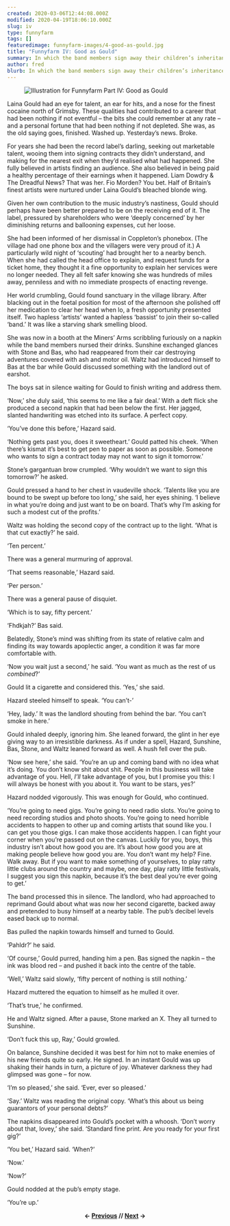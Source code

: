 ```yaml
---
created: 2020-03-06T12:44:08.000Z
modified: 2020-04-19T18:06:10.000Z
slug: iv
type: funnyfarm
tags: []
featuredimage: funnyfarm-images/4-good-as-gould.jpg
title: "Funnyfarm IV: Good as Gould"
summary: In which the band members sign away their children’s inheritances. And their grandchildren’s
author: fred
blurb: In which the band members sign away their children’s inheritances. And their grandchildren’s.
---
```


<figure class="wide">
  <img src="funnyfarm-images/4-good-as-gould.jpg" alt="Illustration for Funnyfarm Part IV: Good as Gould" />
  <figcaption></figcaption>
</figure>

Laina Gould had an eye for talent, an ear for hits, and a nose for the finest cocaine north of Grimsby. These qualities had contributed to a career that had been nothing if not eventful – the bits she could remember at any rate – and a personal fortune that had been nothing if not depleted. She was, as the old saying goes, finished. Washed up. Yesterday’s news. Broke.

For years she had been the record label’s darling, seeking out marketable talent, wooing them into signing contracts they didn’t understand, and making for the nearest exit when they’d realised what had happened. She fully believed in artists finding an audience. She also believed in being paid a healthy percentage of their earnings when it happened. Liam Dowdry & The Dreadful News? That was her. Fio Morden? You bet. Half of Britain’s finest artists were nurtured under Laina Gould’s bleached blonde wing.

Given her own contribution to the music industry’s nastiness, Gould should perhaps have been better prepared to be on the receiving end of it. The label, pressured by shareholders who were ‘deeply concerned’ by her diminishing returns and ballooning expenses, cut her loose.

She had been informed of her dismissal in Coppleton’s phonebox. (The village had one phone box and the villagers were very proud of it.) A particularly wild night of ‘scouting’ had brought her to a nearby bench. When she had called the head office to explain, and request funds for a ticket home, they thought it a fine opportunity to explain her services were no longer needed. They all felt safer knowing she was hundreds of miles away, penniless and with no immediate prospects of enacting revenge.

Her world crumbling, Gould found sanctuary in the village library. After blacking out in the foetal position for most of the afternoon she polished off her medication to clear her head when lo, a fresh opportunity presented itself. Two hapless ‘artists’ wanted a hapless ‘bassist’ to join their so-called ‘band.’ It was like a starving shark smelling blood.

She was now in a booth at the Miners’ Arms scribbling furiously on a napkin while the band members nursed their drinks. Sunshine exchanged glances with Stone and Bas, who had reappeared from their car destroying adventures covered with ash and motor oil. Waltz had introduced himself to Bas at the bar while Gould discussed something with the landlord out of earshot.

The boys sat in silence waiting for Gould to finish writing and address them.

‘Now,’ she duly said, ‘this seems to me like a fair deal.’ With a deft flick she produced a second napkin that had been below the first. Her jagged, slanted handwriting was etched into its surface. A perfect copy.

‘You’ve done this before,’ Hazard said.

‘Nothing gets past you, does it sweetheart.’ Gould patted his cheek. ‘When there’s kismat it’s best to get pen to paper as soon as possible. Someone who wants to sign a contract today may not want to sign it tomorrow.’

Stone’s gargantuan brow crumpled. ‘Why wouldn’t we want to sign this tomorrow?’ he asked.

Gould pressed a hand to her chest in vaudeville shock. ‘Talents like you are bound to be swept up before too long,’ she said, her eyes shining. ‘I believe in what you’re doing and just want to be on board. That’s why I’m asking for such a modest cut of the profits.’

Waltz was holding the second copy of the contract up to the light. ‘What is that cut exactly?’ he said.

‘Ten percent.’

There was a general murmuring of approval.

‘That seems reasonable,’ Hazard said.

‘Per person.’

There was a general pause of disquiet.

‘Which is to say, fifty percent.’

‘Fhdkjah?’ Bas said.

Belatedly, Stone’s mind was shifting from its state of relative calm and finding its way towards apoplectic anger, a condition it was far more comfortable with.

‘Now you wait just a second,’ he said. ‘You want as much as the rest of us *combined*?’

Gould lit a cigarette and considered this. ‘Yes,’ she said.

Hazard steeled himself to speak. ‘You can’t-’

‘Hey, lady.’ It was the landlord shouting from behind the bar. ‘You can’t smoke in here.’

Gould inhaled deeply, ignoring him. She leaned forward, the glint in her eye giving way to an irresistible darkness. As if under a spell, Hazard, Sunshine, Bas, Stone, and Waltz leaned forward as well. A hush fell over the pub.

‘Now see here,’ she said. ‘You’re an up and coming band with no idea what it’s doing. You don’t know shit about shit. People in this business will take advantage of you. Hell, *I’ll* take advantage of you, but I promise you this: I will always be honest with you about it. You want to be stars, yes?’

Hazard nodded vigorously. This was enough for Gould, who continued.

‘You’re going to need gigs. You’re going to need radio slots. You’re going to need recording studios and photo shoots. You’re going to need horrible accidents to happen to other up and coming artists that sound like you. I can get you those gigs. I can make those accidents happen. I can fight your corner when you’re passed out on the canvas. Luckily for you, boys, this industry isn’t about how good you are. It’s about how good you are at making people believe how good you are. You don’t want my help? Fine. Walk away. But if you want to make something of yourselves, to play ratty little clubs around the country and maybe, one day, play ratty little festivals, I suggest you sign this napkin, because it’s the best deal you’re ever going to get.’

The band processed this in silence. The landlord, who had approached to reprimand Gould about what was now her second cigarette, backed away and pretended to busy himself at a nearby table. The pub’s decibel levels eased back up to normal.

Bas pulled the napkin towards himself and turned to Gould.

‘Pahldr?’ he said.

‘Of course,’ Gould purred, handing him a pen. Bas signed the napkin – the ink was blood red – and pushed it back into the centre of the table.

‘Well,’ Waltz said slowly, ‘fifty percent of nothing is still nothing.’

Hazard muttered the equation to himself as he mulled it over.

‘That’s true,’ he confirmed.

He and Waltz signed. After a pause, Stone marked an X. They all turned to Sunshine.

‘Don’t fuck this up, Ray,’ Gould growled.

On balance, Sunshine decided it was best for him not to make enemies of his new friends quite so early. He signed. In an instant Gould was up shaking their hands in turn, a picture of joy. Whatever darkness they had glimpsed was gone – for now.

‘I’m so pleased,’ she said. ‘Ever, ever so pleased.’

‘Say.’ Waltz was reading the original copy. ‘What’s this about us being guarantors of your personal debts?’

The napkins disappeared into Gould’s pocket with a whoosh. ‘Don’t worry about that, lovey,’ she said. ‘Standard fine print. Are you ready for your first gig?’

‘You bet,’ Hazard said. ‘When?’

‘Now.’

‘Now?’

Gould nodded at the pub’s empty stage.

‘You’re up.’

<center><p><strong>← <a href="funnyfarm/iii/">Previous</a> // <a href="funnyfarm/v/">Next</a> →</strong></p></center>